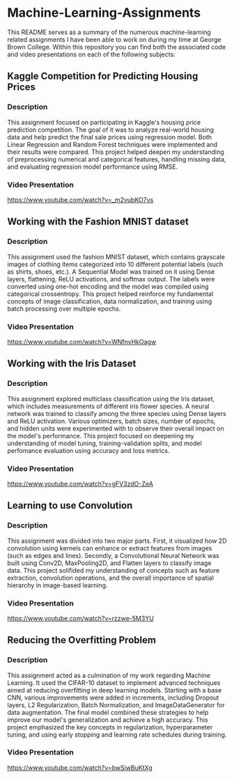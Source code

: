 # Machine-Learning-Assignments

This README serves as a summary of the numerous machine-learning related assignments I have been able to work on during my time at George Brown College. Within this repository you can find both the associated code and video presentations on each of the following subjects:

## Kaggle Competition for Predicting Housing Prices

### Description
This assignment focused on participating in Kaggle's housing price prediction competition. The goal of it was to analyze real-world housing data and help predict the final sale prices using regression model. Both Linear Regression and Random Forest techniques were implemented and their results were compared. This project helped deepen my understanding of preprocessing numerical and categorical features, handling missing data, and evaluating regression model performance using RMSE.

### Video Presentation
https://www.youtube.com/watch?v=_m2vubKO7vs

## Working with the Fashion MNIST dataset

### Description
This assignment used the fashion MNIST dataset, which contains grayscale images of clothing items categorized into 10 different potential labels (such as shirts, shoes, etc.). A Sequential Model was trained on it using Dense layers, flattening, ReLU activations, and softmax output. The labels were converted using one-hot encoding and the model was compiled using categorical crossentropy. This project helped reinforce my fundamental concepts of image classification, data normalization, and training using batch processing over multiple epochs.

### Video Presentation
https://www.youtube.com/watch?v=WNfnyHkOagw

## Working with the Iris Dataset

### Description
This assignment explored multiclass classification using the Iris dataset, which includes measurements of different iris flower species. A neural network was trained to classify among the three species using Dense layers and ReLU activation. Various optimizers, batch sizes, number of epochs, and hidden units were experimented with to observe their overall impact on the model's performance. This project focused on deepening my understanding of model tuning, training-validation splits, and model perfomance evaluation using accuracy and loss metrics.

### Video Presentation
https://www.youtube.com/watch?v=gFV3zdO-ZeA

## Learning to use Convolution 

### Description
This assignment was divided into two major parts. First, it visualized how 2D convolution using kernels can enhance or extract features from images (such as edges and lines). Secondly, a Convolutional Neural Network was built using Conv2D, MaxPooling2D, and Flatten layers to classify image data. This project solifided my understanding of concepts such as feature extraction, convolution operations, and the overall importance of spatial hierarchy in image-based learning.

### Video Presentation
https://www.youtube.com/watch?v=rzzwe-5M3YU

## Reducing the Overfitting Problem

### Description
This assignment acted as a culmination of my work regarding Machine Learning. It used the CIFAR-10 dataset to implement advanced techniques aimed at reducing overfitting in deep learning models. Starting with a base CNN, various improvements were added in increments, including Dropout layers, L2 Regularization, Batch Normalization, and ImageDataGenerator for data augmentation. The final model combined these strategies to help improve our model's generalization and achieve a high accuracy. This project emphasized the key concepts in regularization, hyperparameter tuning, and using early stopping and learning rate schedules during training. 

### Video Presentation
https://www.youtube.com/watch?v=bwSiwBuKtXg